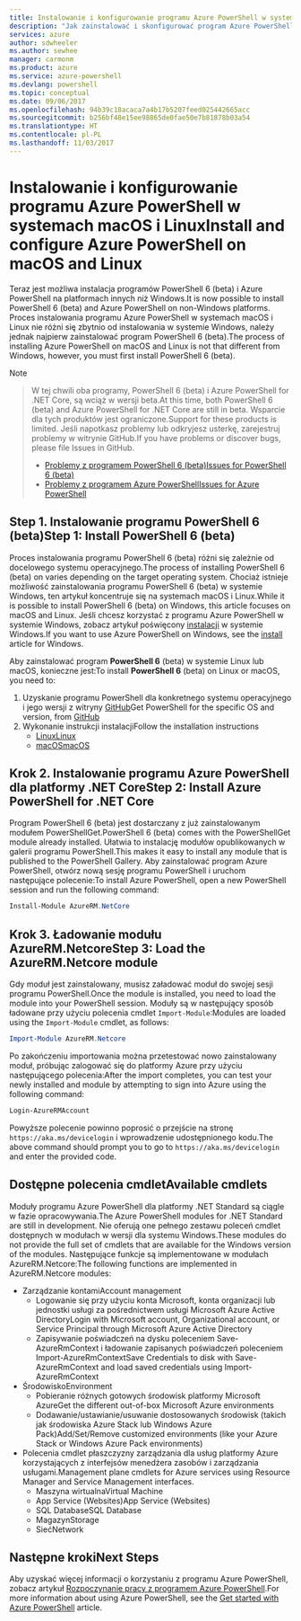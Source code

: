 ```yaml
---
title: Instalowanie i konfigurowanie programu Azure PowerShell w systemach macOS i Linux | Microsoft Docs
description: "Jak zainstalować i skonfigurować program Azure PowerShell do pierwszego użycia w systemach macOS i Linux."
services: azure
author: sdwheeler
ms.author: sewhee
manager: carmonm
ms.product: azure
ms.service: azure-powershell
ms.devlang: powershell
ms.topic: conceptual
ms.date: 09/06/2017
ms.openlocfilehash: 94b39c18acaca7a4b17b5207feed025442665acc
ms.sourcegitcommit: b256bf48e15ee98865de0fae50e7b81878b03a54
ms.translationtype: HT
ms.contentlocale: pl-PL
ms.lasthandoff: 11/03/2017
---
```

# <a name="install-and-configure-azure-powershell-on-macos-and-linux"></a><span data-ttu-id="0bc1f-103">Instalowanie i konfigurowanie programu Azure PowerShell w systemach macOS i Linux</span><span class="sxs-lookup"><span data-stu-id="0bc1f-103">Install and configure Azure PowerShell on macOS and Linux</span></span>

<span data-ttu-id="0bc1f-104">Teraz jest możliwa instalacja programów PowerShell 6 (beta) i Azure PowerShell na platformach innych niż Windows.</span><span class="sxs-lookup"><span data-stu-id="0bc1f-104">It is now possible to install PowerShell 6 (beta) and Azure PowerShell on non-Windows platforms.</span></span>
<span data-ttu-id="0bc1f-105">Proces instalowania programu Azure PowerShell w systemach macOS i Linux nie różni się zbytnio od instalowania w systemie Windows, należy jednak najpierw zainstalować program PowerShell 6 (beta).</span><span class="sxs-lookup"><span data-stu-id="0bc1f-105">The process of installing Azure PowerShell on macOS and Linux is not that different from Windows, however, you must first install PowerShell 6 (beta).</span></span>

> [!NOTE]

> <span data-ttu-id="0bc1f-106">W tej chwili oba programy, PowerShell 6 (beta) i Azure PowerShell for .NET Core, są wciąż w wersji beta.</span><span class="sxs-lookup"><span data-stu-id="0bc1f-106">At this time, both PowerShell 6 (beta) and Azure PowerShell for .NET Core are still in beta.</span></span>
> <span data-ttu-id="0bc1f-107">Wsparcie dla tych produktów jest ograniczone.</span><span class="sxs-lookup"><span data-stu-id="0bc1f-107">Support for these products is limited.</span></span> <span data-ttu-id="0bc1f-108">Jeśli napotkasz problemy lub odkryjesz usterkę, zarejestruj problemy w witrynie GitHub.</span><span class="sxs-lookup"><span data-stu-id="0bc1f-108">If you have problems or discover bugs, please file Issues in GitHub.</span></span>
>
> * [<span data-ttu-id="0bc1f-109">Problemy z programem PowerShell 6 (beta)</span><span class="sxs-lookup"><span data-stu-id="0bc1f-109">Issues for PowerShell 6 (beta)</span></span>](https://github.com/PowerShell/PowerShell/issues)
> * [<span data-ttu-id="0bc1f-110">Problemy z programem Azure PowerShell</span><span class="sxs-lookup"><span data-stu-id="0bc1f-110">Issues for Azure PowerShell</span></span>](https://github.com/azure/azure-docs-powershell/issues)

## <a name="step-1-install-powershell-6-beta"></a><span data-ttu-id="0bc1f-111">Step 1. Instalowanie programu PowerShell 6 (beta)</span><span class="sxs-lookup"><span data-stu-id="0bc1f-111">Step 1: Install PowerShell 6 (beta)</span></span>

<span data-ttu-id="0bc1f-112">Proces instalowania programu PowerShell 6 (beta) różni się zależnie od docelowego systemu operacyjnego.</span><span class="sxs-lookup"><span data-stu-id="0bc1f-112">The process of installing PowerShell 6 (beta) on varies depending on the target operating system.</span></span>
<span data-ttu-id="0bc1f-113">Chociaż istnieje możliwość zainstalowania programu PowerShell 6 (beta) w systemie Windows, ten artykuł koncentruje się na systemach macOS i Linux.</span><span class="sxs-lookup"><span data-stu-id="0bc1f-113">While it is possible to install PowerShell 6 (beta) on Windows, this article focuses on macOS and Linux.</span></span> <span data-ttu-id="0bc1f-114">Jeśli chcesz korzystać z programu Azure PowerShell w systemie Windows, zobacz artykuł poświęcony [instalacji](./install-azurerm-ps.md) w systemie Windows.</span><span class="sxs-lookup"><span data-stu-id="0bc1f-114">If you want to use Azure PowerShell on Windows, see the [install](./install-azurerm-ps.md) article for Windows.</span></span>

<span data-ttu-id="0bc1f-115">Aby zainstalować program **PowerShell 6** (beta) w systemie Linux lub macOS, konieczne jest:</span><span class="sxs-lookup"><span data-stu-id="0bc1f-115">To install **PowerShell 6** (beta) on Linux or macOS, you need to:</span></span>

1. <span data-ttu-id="0bc1f-116">Uzyskanie programu PowerShell dla konkretnego systemu operacyjnego i jego wersji z witryny [GitHub](https://github.com/powershell/powershell#get-powershell)</span><span class="sxs-lookup"><span data-stu-id="0bc1f-116">Get PowerShell for the specific OS and version, from [GitHub](https://github.com/powershell/powershell#get-powershell)</span></span>
2. <span data-ttu-id="0bc1f-117">Wykonanie instrukcji instalacji</span><span class="sxs-lookup"><span data-stu-id="0bc1f-117">Follow the installation instructions</span></span>
   - [<span data-ttu-id="0bc1f-118">Linux</span><span class="sxs-lookup"><span data-stu-id="0bc1f-118">Linux</span></span>](https://github.com/PowerShell/PowerShell/blob/master/docs/installation/linux.md)
   - [<span data-ttu-id="0bc1f-119">macOS</span><span class="sxs-lookup"><span data-stu-id="0bc1f-119">macOS</span></span>](https://github.com/PowerShell/PowerShell/blob/master/docs/installation/linux.md#macos-1012)

## <a name="step-2-install-azure-powershell-for-net-core"></a><span data-ttu-id="0bc1f-120">Krok 2. Instalowanie programu Azure PowerShell dla platformy .NET Core</span><span class="sxs-lookup"><span data-stu-id="0bc1f-120">Step 2: Install Azure PowerShell for .NET Core</span></span>

<span data-ttu-id="0bc1f-121">Program PowerShell 6 (beta) jest dostarczany z już zainstalowanym modułem PowerShellGet.</span><span class="sxs-lookup"><span data-stu-id="0bc1f-121">PowerShell 6 (beta) comes with the PowerShellGet module already installed.</span></span> <span data-ttu-id="0bc1f-122">Ułatwia to instalację modułów opublikowanych w galerii programu PowerShell.</span><span class="sxs-lookup"><span data-stu-id="0bc1f-122">This makes it easy to install any module that is published to the PowerShell Gallery.</span></span> <span data-ttu-id="0bc1f-123">Aby zainstalować program Azure PowerShell, otwórz nową sesję programu PowerShell i uruchom następujące polecenie:</span><span class="sxs-lookup"><span data-stu-id="0bc1f-123">To install Azure PowerShell, open a new PowerShell session and run the following command:</span></span>

```powershell
Install-Module AzureRM.NetCore
```

## <a name="step-3-load-the-azurermnetcore-module"></a><span data-ttu-id="0bc1f-124">Krok 3. Ładowanie modułu AzureRM.Netcore</span><span class="sxs-lookup"><span data-stu-id="0bc1f-124">Step 3: Load the AzureRM.Netcore module</span></span>

<span data-ttu-id="0bc1f-125">Gdy moduł jest zainstalowany, musisz załadować moduł do swojej sesji programu PowerShell.</span><span class="sxs-lookup"><span data-stu-id="0bc1f-125">Once the module is installed, you need to load the module into your PowerShell session.</span></span> <span data-ttu-id="0bc1f-126">Moduły są w następujący sposób ładowane przy użyciu polecenia cmdlet `Import-Module`:</span><span class="sxs-lookup"><span data-stu-id="0bc1f-126">Modules are loaded using the `Import-Module` cmdlet, as follows:</span></span>

```powershell
Import-Module AzureRM.Netcore
```

<span data-ttu-id="0bc1f-127">Po zakończeniu importowania można przetestować nowo zainstalowany moduł, próbując zalogować się do platformy Azure przy użyciu następującego polecenia:</span><span class="sxs-lookup"><span data-stu-id="0bc1f-127">After the import completes, you can test your newly installed and module by attempting to sign into Azure using the following command:</span></span>

```powershell
Login-AzureRMAccount
```

<span data-ttu-id="0bc1f-128">Powyższe polecenie powinno poprosić o przejście na stronę `https://aka.ms/devicelogin` i wprowadzenie udostępnionego kodu.</span><span class="sxs-lookup"><span data-stu-id="0bc1f-128">The above command should prompt you to go to `https://aka.ms/devicelogin` and enter the provided code.</span></span>

## <a name="available-cmdlets"></a><span data-ttu-id="0bc1f-129">Dostępne polecenia cmdlet</span><span class="sxs-lookup"><span data-stu-id="0bc1f-129">Available cmdlets</span></span>

<span data-ttu-id="0bc1f-130">Moduły programu Azure PowerShell dla platformy .NET Standard są ciągle w fazie opracowywania.</span><span class="sxs-lookup"><span data-stu-id="0bc1f-130">The Azure PowerShell modules for .NET Standard are still in development.</span></span> <span data-ttu-id="0bc1f-131">Nie oferują one pełnego zestawu poleceń cmdlet dostępnych w modułach w wersji dla systemu Windows.</span><span class="sxs-lookup"><span data-stu-id="0bc1f-131">These modules do not provide the full set of cmdlets that are available for the Windows version of the modules.</span></span> <span data-ttu-id="0bc1f-132">Następujące funkcje są implementowane w modułach AzureRM.Netcore:</span><span class="sxs-lookup"><span data-stu-id="0bc1f-132">The following functions are implemented in AzureRM.Netcore modules:</span></span>

* <span data-ttu-id="0bc1f-133">Zarządzanie kontami</span><span class="sxs-lookup"><span data-stu-id="0bc1f-133">Account management</span></span>
  - <span data-ttu-id="0bc1f-134">Logowanie się przy użyciu konta Microsoft, konta organizacji lub jednostki usługi za pośrednictwem usługi Microsoft Azure Active Directory</span><span class="sxs-lookup"><span data-stu-id="0bc1f-134">Login with Microsoft account, Organizational account, or Service Principal through Microsoft Azure Active Directory</span></span>
  - <span data-ttu-id="0bc1f-135">Zapisywanie poświadczeń na dysku poleceniem Save-AzureRmContext i ładowanie zapisanych poświadczeń poleceniem Import-AzureRmContext</span><span class="sxs-lookup"><span data-stu-id="0bc1f-135">Save Credentials to disk with Save-AzureRmContext and load saved credentials using Import-AzureRmContext</span></span>
* <span data-ttu-id="0bc1f-136">Środowisko</span><span class="sxs-lookup"><span data-stu-id="0bc1f-136">Environment</span></span>
  - <span data-ttu-id="0bc1f-137">Pobieranie różnych gotowych środowisk platformy Microsoft Azure</span><span class="sxs-lookup"><span data-stu-id="0bc1f-137">Get the different out-of-box Microsoft Azure environments</span></span>
  - <span data-ttu-id="0bc1f-138">Dodawanie/ustawianie/usuwanie dostosowanych środowisk (takich jak środowiska Azure Stack lub Windows Azure Pack)</span><span class="sxs-lookup"><span data-stu-id="0bc1f-138">Add/Set/Remove customized environments (like your Azure Stack or Windows Azure Pack environments)</span></span>
* <span data-ttu-id="0bc1f-139">Polecenia cmdlet płaszczyzny zarządzania dla usług platformy Azure korzystających z interfejsów menedżera zasobów i zarządzania usługami.</span><span class="sxs-lookup"><span data-stu-id="0bc1f-139">Management plane cmdlets for Azure services using Resource Manager and Service Management interfaces.</span></span>
  - <span data-ttu-id="0bc1f-140">Maszyna wirtualna</span><span class="sxs-lookup"><span data-stu-id="0bc1f-140">Virtual Machine</span></span>
  - <span data-ttu-id="0bc1f-141">App Service (Websites)</span><span class="sxs-lookup"><span data-stu-id="0bc1f-141">App Service (Websites)</span></span>
  - <span data-ttu-id="0bc1f-142">SQL Database</span><span class="sxs-lookup"><span data-stu-id="0bc1f-142">SQL Database</span></span>
  - <span data-ttu-id="0bc1f-143">Magazyn</span><span class="sxs-lookup"><span data-stu-id="0bc1f-143">Storage</span></span>
  - <span data-ttu-id="0bc1f-144">Sieć</span><span class="sxs-lookup"><span data-stu-id="0bc1f-144">Network</span></span>

## <a name="next-steps"></a><span data-ttu-id="0bc1f-145">Następne kroki</span><span class="sxs-lookup"><span data-stu-id="0bc1f-145">Next Steps</span></span>

<span data-ttu-id="0bc1f-146">Aby uzyskać więcej informacji o korzystaniu z programu Azure PowerShell, zobacz artykuł [Rozpoczynanie pracy z programem Azure PowerShell](get-started-azureps.md).</span><span class="sxs-lookup"><span data-stu-id="0bc1f-146">For more information about using Azure PowerShell, see the [Get started with Azure PowerShell](get-started-azureps.md) article.</span></span>
